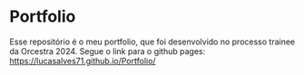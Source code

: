 # Portfolio
Esse repositório é o meu portfolio, que foi desenvolvido no processo trainee da Orcestra 2024.
Segue o link para o github pages: https://lucasalves71.github.io/Portfolio/
